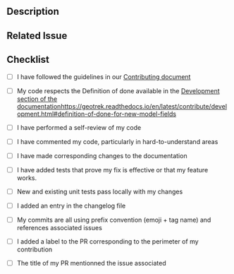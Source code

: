 <!--- Provide a general summary of your changes in the Title above -->

## Description

<!--- Describe your changes in detail -->

## Related Issue

<!--- If suggesting a new feature or change, please discuss it in an issue first -->
<!--- If fixing a bug, there should be an issue describing it with steps to reproduce -->
<!--- Please [link to the issue](https://docs.github.com/en/issues/tracking-your-work-with-issues/linking-a-pull-request-to-an-issue) here: -->

## Checklist

- [ ] I have followed the guidelines in our [Contributing document](https://geotrek.readthedocs.io/en/latest/CONTRIBUTING.html)
- [ ] My code respects the Definition of done available in the [Development section of the documentation]()https://geotrek.readthedocs.io/en/latest/contribute/development.html#definition-of-done-for-new-model-fields
- [ ] I have performed a self-review of my code
- [ ] I have commented my code, particularly in hard-to-understand areas
- [ ] I have made corresponding changes to the documentation
- [ ] I have added tests that prove my fix is effective or that my feature works.
- [ ] New and existing unit tests pass locally with my changes
- [ ] I added an entry in the changelog file
- [ ] My commits are all using prefix convention (emoji + tag name) and references associated issues
- [ ] I added a label to the PR corresponding to the perimeter of my contribution
- [ ] The title of my PR mentionned the issue associated


<!-- ⚠️ IMPORTANT : All new lines of code should be tested -->
<!-- ⚠️ PR are always reviewed by at least one person before being merged -->
<!-- Usually pull requests target the `master` branch on this repository -->
